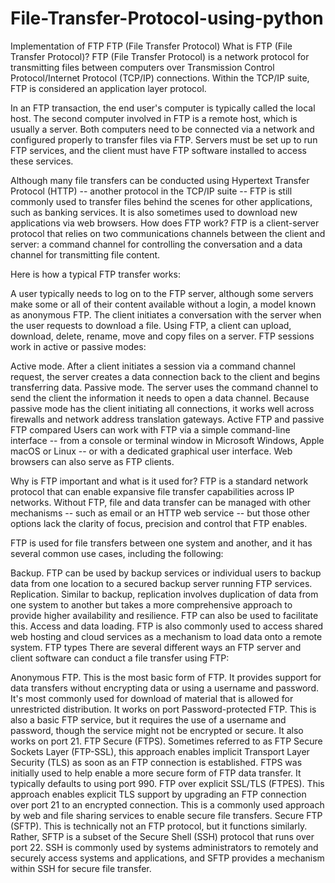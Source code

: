 # File-Transfer-Protocol-using-python
Implementation of FTP
FTP (File Transfer Protocol)
What is FTP (File Transfer Protocol)?
FTP (File Transfer Protocol) is a network protocol for transmitting files between computers over Transmission Control Protocol/Internet Protocol (TCP/IP) connections. Within the TCP/IP suite, FTP is considered an application layer protocol.

In an FTP transaction, the end user's computer is typically called the local host. The second computer involved in FTP is a remote host, which is usually a server. Both computers need to be connected via a network and configured properly to transfer files via FTP. Servers must be set up to run FTP services, and the client must have FTP software installed to access these services.

Although many file transfers can be conducted using Hypertext Transfer Protocol (HTTP) -- another protocol in the TCP/IP suite -- FTP is still commonly used to transfer files behind the scenes for other applications, such as banking services. It is also sometimes used to download new applications via web browsers.
How does FTP work?
FTP is a client-server protocol that relies on two communications channels between the client and server: a command channel for controlling the conversation and a data channel for transmitting file content.

Here is how a typical FTP transfer works:

A user typically needs to log on to the FTP server, although some servers make some or all of their content available without a login, a model known as anonymous FTP.
The client initiates a conversation with the server when the user requests to download a file.
Using FTP, a client can upload, download, delete, rename, move and copy files on a server.
FTP sessions work in active or passive modes:

Active mode. After a client initiates a session via a command channel request, the server creates a data connection back to the client and begins transferring data.
Passive mode. The server uses the command channel to send the client the information it needs to open a data channel. Because passive mode has the client initiating all connections, it works well across firewalls and network address translation gateways.
Active FTP and passive FTP compared
Users can work with FTP via a simple command-line interface -- from a console or terminal window in Microsoft Windows, Apple macOS or Linux -- or with a dedicated graphical user interface. Web browsers can also serve as FTP clients.

Why is FTP important and what is it used for?
FTP is a standard network protocol that can enable expansive file transfer capabilities across IP networks. Without FTP, file and data transfer can be managed with other mechanisms -- such as email or an HTTP web service -- but those other options lack the clarity of focus, precision and control that FTP enables.

FTP is used for file transfers between one system and another, and it has several common use cases, including the following:

Backup. FTP can be used by backup services or individual users to backup data from one location to a secured backup server running FTP services.
Replication. Similar to backup, replication involves duplication of data from one system to another but takes a more comprehensive approach to provide higher availability and resilience. FTP can also be used to facilitate this.
Access and data loading. FTP is also commonly used to access shared web hosting and cloud services as a mechanism to load data onto a remote system.
FTP types
There are several different ways an FTP server and client software can conduct a file transfer using FTP:

Anonymous FTP. This is the most basic form of FTP. It provides support for data transfers without encrypting data or using a username and password. It's most commonly used for download of material that is allowed for unrestricted distribution. It works on port
Password-protected FTP. This is also a basic FTP service, but it requires the use of a username and password, though the service might not be encrypted or secure. It also works on port 21.
FTP Secure (FTPS). Sometimes referred to as FTP Secure Sockets Layer (FTP-SSL), this approach enables implicit Transport Layer Security (TLS) as soon as an FTP connection is established. FTPS was initially used to help enable a more secure form of FTP data transfer. It typically defaults to using port 990.
FTP over explicit SSL/TLS (FTPES). This approach enables explicit TLS support by upgrading an FTP connection over port 21 to an encrypted connection. This is a commonly used approach by web and file sharing services to enable secure file transfers.
Secure FTP (SFTP). This is technically not an FTP protocol, but it functions similarly. Rather, SFTP is a subset of the Secure Shell (SSH) protocol that runs over port 22. SSH is commonly used by systems administrators to remotely and securely access systems and applications, and SFTP provides a mechanism within SSH for secure file transfer.
